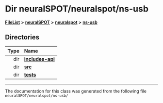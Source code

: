 

# Dir neuralSPOT/neuralspot/ns-usb



[**FileList**](files.md) **>** [**neuralSPOT**](dir_75594cce7c7773aa3cb253214bf56510.md) **>** [**neuralspot**](dir_b737d82f35ec218ac5a7ef4105db9c0e.md) **>** [**ns-usb**](dir_450d7ce7daa9d29b9b3b5cb7d00f16f9.md)














## Directories

| Type | Name |
| ---: | :--- |
| dir | [**includes-api**](dir_a2a61ebab6bf7d344fb1c36a75cc33e9.md) <br> |
| dir | [**src**](dir_f255d6a194767e484966de6b2584c9a6.md) <br> |
| dir | [**tests**](dir_c776a9f5367fd77ebb6bd7a429b2b06e.md) <br> |

























































------------------------------
The documentation for this class was generated from the following file `neuralSPOT/neuralspot/ns-usb/`

